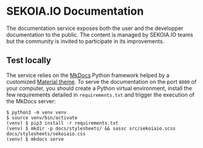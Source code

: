 # SEKOIA.IO Documentation

The documentation service exposes both the user and the developper documentation to the public. The content is managed by SEKOIA.IO teams but the community is invited to participate in its improvements.

## Test locally

The service relies on the [MkDocs](https://www.mkdocs.org/) Python framework helped by a customized [Material theme](https://squidfunk.github.io/mkdocs-material/). To serve the documentation on the port `8000` of your computer, you should create a Python virtual environment, install the few requirements detailed in `requirements.txt` and trigger the execution of the MkDocs server:

```shell
$ python3 -m venv venv
$ source venv/bin/activate
(venv) $ pip3 install -r requirements.txt
(venv) $ mkdir -p docs/stylesheets/ && sassc src/sekoiaio.scss docs/stylesheets/sekoiaio.css
(venv) $ mkdocs serve
```
